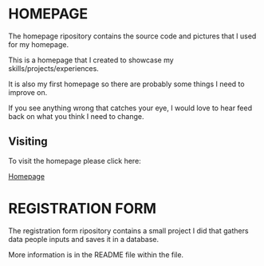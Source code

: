 # HOMEPAGE #

The homepage ripository contains the source code and pictures that I used for my homepage. 

This is a homepage that I created to showcase my skills/projects/experiences. 

It is also my first homepage so there are probably some things I need to improve on.

If you see anything wrong that catches your eye, I would love to hear feed back on what you think I need to change.

## Visiting ##

To visit the homepage please click here:

[Homepage](https://lixx2937.github.io/homepage/homepage.html)

# REGISTRATION FORM #

The registration form ripository contains a small project I did that gathers data people inputs and saves it in a database.

More information is in the README file within the file.
